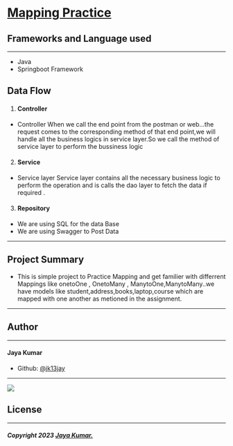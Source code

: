   # [Mapping Practice]()

## Frameworks and Language used
___
* Java
* Springboot Framework 

## Data Flow
1. #### Controller
* Controller When we call the end point from the postman or web...the request comes to the corresponding method of that end point,we will handle all the business logics in service layer.So we call the method of service layer to perform the bussiness logic

2. #### Service
* Service layer Service layer contains all the necessary business logic to perform the operation and is calls the dao layer to fetch the data if required .

3. #### Repository
* We are using SQL for the data Base
* We are using Swagger to Post Data

___

## Project Summary

* This is simple project to Practice Mapping and get familier with differrent Mappings like onetoOne , OnetoMany , ManytoOne,ManytoMany..we have models like student,address,books,laptop,course which are mapped with one another as metioned in the assignment.
___


## Author
___
 #### Jaya Kumar

 
 * Github: [@jk13jay]()

___



 ![](https://images.app.goo.gl/QUZv5TVJvov1H8x5A)

 ## License
 ___
 ##### Copyright 2023 [Jaya Kumar.]()
  




